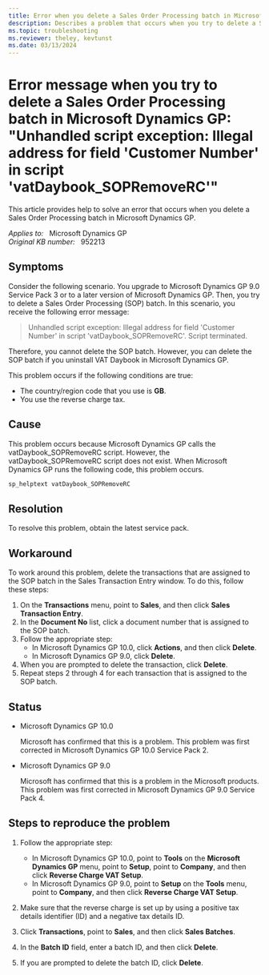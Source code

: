 ```yaml
---
title: Error when you delete a Sales Order Processing batch in Microsoft Dynamics GP
description: Describes a problem that occurs when you try to delete a Sales Order Processing batch after you upgrade to Microsoft Dynamics GP 9.0 SP3 or to a later version of Microsoft Dynamics GP. A workaround is provided.
ms.topic: troubleshooting
ms.reviewer: theley, kevtunst
ms.date: 03/13/2024
---
```

# Error message when you try to delete a Sales Order Processing batch in Microsoft Dynamics GP: "Unhandled script exception: Illegal address for field 'Customer Number' in script 'vatDaybook_SOPRemoveRC'"

This article provides help to solve an error that occurs when you delete a Sales Order Processing batch in Microsoft Dynamics GP.

_Applies to:_ &nbsp; Microsoft Dynamics GP  
_Original KB number:_ &nbsp; 952213

## Symptoms

Consider the following scenario. You upgrade to Microsoft Dynamics GP 9.0 Service Pack 3 or to a later version of Microsoft Dynamics GP. Then, you try to delete a Sales Order Processing (SOP) batch. In this scenario, you receive the following error message:

> Unhandled script exception: Illegal address for field 'Customer Number' in script 'vatDaybook_SOPRemoveRC'. Script terminated.

Therefore, you cannot delete the SOP batch. However, you can delete the SOP batch if you uninstall VAT Daybook in Microsoft Dynamics GP.

This problem occurs if the following conditions are true:

- The country/region code that you use is **GB**.
- You use the reverse charge tax.

## Cause

This problem occurs because Microsoft Dynamics GP calls the vatDaybook_SOPRemoveRC script. However, the vatDaybook_SOPRemoveRC script does not exist. When Microsoft Dynamics GP runs the following code, this problem occurs.

```sql
sp_helptext vatDaybook_SOPRemoveRC
```

## Resolution

To resolve this problem, obtain the latest service pack.

## Workaround

To work around this problem, delete the transactions that are assigned to the SOP batch in the Sales Transaction Entry window. To do this, follow these steps:

1. On the **Transactions** menu, point to **Sales**, and then click **Sales Transaction Entry**.
2. In the **Document No** list, click a document number that is assigned to the SOP batch.
3. Follow the appropriate step:
   - In Microsoft Dynamics GP 10.0, click **Actions**, and then click **Delete**.
   - In Microsoft Dynamics GP 9.0, click **Delete**.
4. When you are prompted to delete the transaction, click **Delete**.
5. Repeat steps 2 through 4 for each transaction that is assigned to the SOP batch.

## Status

- Microsoft Dynamics GP 10.0

    Microsoft has confirmed that this is a problem. This problem was first corrected in Microsoft Dynamics GP 10.0 Service Pack 2.

- Microsoft Dynamics GP 9.0

    Microsoft has confirmed that this is a problem in the Microsoft products. This problem was first corrected in Microsoft Dynamics GP 9.0 Service Pack 4.

## Steps to reproduce the problem

1. Follow the appropriate step:

   - In Microsoft Dynamics GP 10.0, point to **Tools** on the **Microsoft Dynamics GP** menu, point to **Setup**, point to **Company**, and then click **Reverse Charge VAT Setup**.
   - In Microsoft Dynamics GP 9.0, point to **Setup** on the **Tools** menu, point to **Company**, and then click **Reverse Charge VAT Setup**.

2. Make sure that the reverse charge is set up by using a positive tax details identifier (ID) and a negative tax details ID.

3. Click **Transactions**, point to **Sales**, and then click **Sales Batches**.

4. In the **Batch ID** field, enter a batch ID, and then click **Delete**.

5. If you are prompted to delete the batch ID, click **Delete**.
